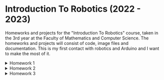# Introduction To Robotics (2022 - 2023)
Homeworks and projects for the "Introduction To Robotics" course, taken in the 3rd year at the Faculty of Mathematics and Computer Science. The homeworks and projects will consist of code, image files and documentation. This is my first contact with robotics and Arduino and I want to make the most of it.

<details>
<summary> Homework 1 </summary>

# Homework 1

### Task
Using a separate potentiometer in controlling each of the colors of the RGB led (Red, Green and Blue). The control must be done with digital electronics (aka the value of the potentiometer must be read with Arduino, and a mapped value must be written to each of the pins connected to the led).

### Solution
I used 3 variables corresponding to the Red, Green and Blue colors to store the value read from each of the potentiometers (redAnalogValue, greenAnalogValue, blueAnalogValue). Then I mapped those values to the intensity value for each color of the LED using the map() function and stored the mapped values in 3 variables: redValue, greenValue, blueValue. In the end, I passed the mapped values to the pins that the LED is connected to using the analogWrite() function.

### Components used
- 1x RGB LED
- 3x Potentiometers
- 3x Resistors (330 Ω)
- Wires

### Picture and scheme of the setup

<p float = "left">
    <img src = "https://user-images.githubusercontent.com/34553466/198073146-00734fee-80fe-4749-86ed-1c23608bd8ce.png" height = "450" width = 45%>
    <img src = "https://user-images.githubusercontent.com/34553466/198073190-bce97339-9b69-43d1-a48b-790c34924ac2.jpg" height = "450" width = 45%>
</p>

### Link for the showcase video
https://www.youtube.com/shorts/Luyyr2wGY1Y
</details>

<details>
<summary> Homework 2 </summary>

# Homework 2

### Task
Building the traffic lights for a crosswalk. There will be 2 LEDs used to represent the traffic lights for pedestrians (red and green) and 3 LEDs used to represent the traffic lights for cars (red, yellow and green). The system will have 4 possible states: 
- State 1 (default, reinstated after state 4 ends): green light for cars,
red light for people, no sounds. Duration: indefinite, changed by
pressing the button.
- State 2 (initiated by counting down 8 seconds after a button press):
the light should be yellow for cars, red for people and no sounds.
Duration: 3 seconds.
- State 3 (initiated after state 2 ends): red for cars, green for people
and a beeping sound from the buzzer at a constant interval. Duration:
8 seconds.
- State 4 (initiated after state 3 ends): red for cars, blinking green
for people and a beeping sound from the buzzer, at a constant interval,
faster than the beeping in state 3. This state should last 4
seconds.

Pressing the button in any state other than state 1 should
NOT yield any actions!

### Solution
The system is controlled by a variable called systemState. I created a function for each of the 4 possible states and called the corresponding function depending on the systemState value in the loop() function. In the defaultState function, I used debounce to make sure that the button press was registered correctly and also checked that the systemState is equal to 1 (the system is in the default state) to make sure that the button press is only registered in this state (if the button is pressed during other state nothing happens). The other states functions control the lights for the cars and pedestrians and the sounds according to the task and change the systemState value in order to create the states flow. 

### Components used
- 5x LEDs
- 1x Button
- 1x Buzer
- 5x Resistors (330 Ω)
- 1x Resistor (100 Ω)
- Wires

### Picture and scheme of the setup

<p float = "left">
    <img src = "https://user-images.githubusercontent.com/34553466/199082018-d951aea6-38a5-41c4-96a0-5a7b6fae90a4.png" height = "450" width = 45%>
    <img src = "https://user-images.githubusercontent.com/34553466/199079548-0e334c71-ed21-42fd-96d3-067945a28d2d.jpg" height = "450" width = 45%>
</p>

### Link for the showcase video
https://www.youtube.com/shorts/SouPqYfCUUE
</details>

<details>
<summary> Homework 3 </summary>

# Homework 3
    
### Task
"Drawing" on the 7-segment display using the joystick to control the position of the segment. The system has the following states:
 - State 1 (default, but also initiated after a button press in State 2): Current position blinking. Can use the joystick to move from one position to neighbors. Short pressing the button toggles state 2. Long pressing the button in state 1 resets the entire display by turning all the segments OFF and moving the current position to the decimal point.
- State 2 (initiated after a button press in State 1): The current segment stops blinking, adopting the state of the segment before selection (ON or OFF). Toggling the X (or Y) axis should change the segment state from ON to OFF or from OFF to ON. Clicking the joystick should save the segment state and exit back to state 1.
Long pressing the button to reset should only be available in State 1.

Possible moves:
| Current segment |  UP | DOWN | LEFT | RIGHT |
|:---------------:|:---:|:----:|:----:|:-----:|
|        a        | N/A |   g  |   f  |   b   |
|        b        |  a  |   g  |   f  |  N/A  |
|        c        |  g  |   d  |   e  |   dp  |
|        d        |  g  |  N/A |   e  |   c   |
|        e        |  g  |   d  |  N/A |   c   |
|        f        |  a  |   g  |  N/A |   b   |
|        g        |  a  |   d  |  N/A |  N/A  |
|        dp       | N/A |  N/A |   c  |  N/A  |
    
### Solution
The variable systemState is used to toggle between the 2 states, each having its own function. In the state1() function, I made the current segment blink and read the X and Y values of the joystick in order to change the segments according to the possible movements. I used the possibleMovements matrix to store the possible moves each segment can have (the matrix is 8x4, each row represents a segment and each column a direction). This matrix is used in the changeSegment() function, which takes the direction parameter and sets the next segment (for example if the current segment is a and the direction is right, the next segment will be b).
In the state2() function the state of the current segment is set to its last state (stored in the segmentsStates vector) and the X value of the joystick is read in order to change the state of the current segment. If the system is in state 1 and the button is pressed for long, the system will be reset, but if the button is pressed shortly, the system will go in the second state. If the system is in the second state and the button is pressed shortly, the system will go back to state 1.
    
### Components used
- 1x 7-segment display
- 1x joystick
- 2x Resistors (1000 Ω)
- Wires
    
### Picture and scheme of the setup
<p float = "left">
    <img src = "https://user-images.githubusercontent.com/34553466/200983636-ce241dc1-1184-4629-a9ad-1f0bb487c07b.png" height = "450" width = 45%>
    <img src = "https://user-images.githubusercontent.com/34553466/200983963-f25ed159-6b43-40ef-8db8-c0017f0b523a.jpg" height = "450" width = 45%>
</p>
    
</details>

